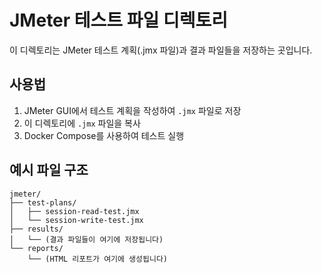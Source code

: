 # JMeter 테스트 파일 디렉토리

이 디렉토리는 JMeter 테스트 계획(.jmx 파일)과 결과 파일들을 저장하는 곳입니다.

## 사용법

1. JMeter GUI에서 테스트 계획을 작성하여 `.jmx` 파일로 저장
2. 이 디렉토리에 `.jmx` 파일을 복사
3. Docker Compose를 사용하여 테스트 실행

## 예시 파일 구조

```
jmeter/
├── test-plans/
│   ├── session-read-test.jmx
│   └── session-write-test.jmx
├── results/
│   └── (결과 파일들이 여기에 저장됩니다)
└── reports/
    └── (HTML 리포트가 여기에 생성됩니다)
```
